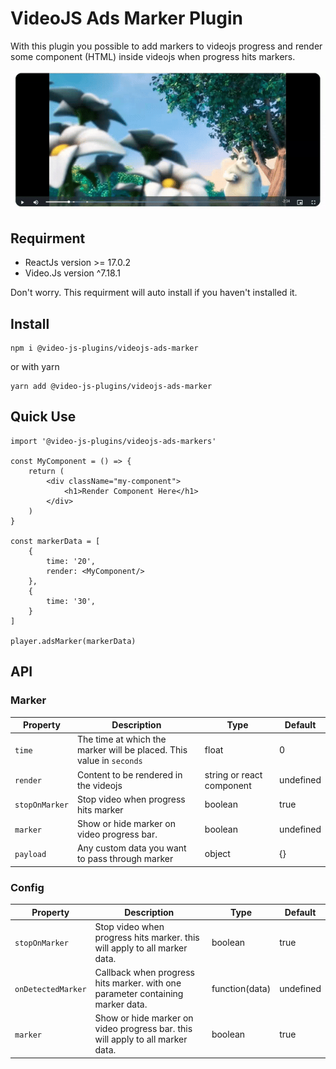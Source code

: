 # VideoJS Ads Marker Plugin
With this plugin you possible to add markers to videojs progress and render some component (HTML) inside videojs when progress hits markers.

![Demo ads marker](public/demo.gif)

## Requirment
- ReactJs version >= 17.0.2
- Video.Js version ^7.18.1

Don't worry. This requirment will auto install if you haven't installed it.


## Install
```
npm i @video-js-plugins/videojs-ads-marker
```

or with yarn
```
yarn add @video-js-plugins/videojs-ads-marker
```

## Quick Use
```
import '@video-js-plugins/videojs-ads-markers'

const MyComponent = () => {
    return (
        <div className="my-component">
            <h1>Render Component Here</h1>
        </div>
    )
}

const markerData = [
    {
        time: '20',
        render: <MyComponent/>
    },
    {
        time: '30',
    }
]

player.adsMarker(markerData)

```

## API

### Marker
 **Property**   | **Description**                                                      | **Type**                 | **Default** 
----------------|----------------------------------------------------------------------|--------------------------|-------------
 `time`         | The time at which the marker will be placed. This value in `seconds` | float                    | 0   
 `render`       | Content to be rendered in the videojs                                | string or react component| undefined   
 `stopOnMarker` | Stop video when progress hits marker                                 | boolean                  | true        
 `marker`       | Show or hide marker on video progress bar.                           | boolean                  | undefined   
 `payload`      | Any custom data you want to pass through marker                      | object                   | {}          
 
 
 ### Config
 **Property**       | **Description**                                                                | **Type**       | **Default** 
--------------------|--------------------------------------------------------------------------------|----------------|-------------
 `stopOnMarker`     | Stop video when progress hits marker. this will apply to all marker data.      | boolean        | true        
 `onDetectedMarker` | Callback when progress hits marker. with one parameter containing marker data. | function(data) | undefined   
 `marker`           | Show or hide marker on video progress bar. this will apply to all marker data. | boolean        | true        
